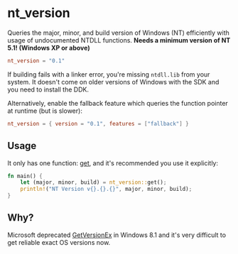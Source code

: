 # nt_version
Queries the major, minor, and build version of Windows (NT) efficiently with usage of undocumented NTDLL functions.
**Needs a minimum version of NT 5.1! (Windows XP or above)**
```toml
nt_version = "0.1"
```
If building fails with a linker error, you're missing `ntdll.lib` from your system.
It doesn't come on older versions of Windows with the SDK and you need to install the DDK.

Alternatively, enable the fallback feature which queries the function pointer at runtime (but is slower):
```toml
nt_version = { version = "0.1", features = ["fallback"] }
```

## Usage
It only has one function: [get](https://www.google.com/), and it's recommended you use it explicitly:

```rust
fn main() {
    let (major, minor, build) = nt_version::get();
    println!("NT Version v{}.{}.{}", major, minor, build);
}
```

## Why?
Microsoft deprecated [GetVersionEx](https://docs.microsoft.com/en-us/windows/win32/api/sysinfoapi/nf-sysinfoapi-getversionexa)
in Windows 8.1 and it's very difficult to get reliable exact OS versions now.
